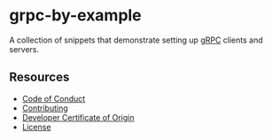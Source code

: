 # grpc-by-example

A collection of snippets that demonstrate setting up [gRPC](https://grpc.io) clients and servers.

## Resources

* [Code of Conduct](CODE_OF_CONDUCT.md)
* [Contributing](CONTRIBUTING.md)
* [Developer Certificate of Origin](DCO)
* [License](LICENSE)

